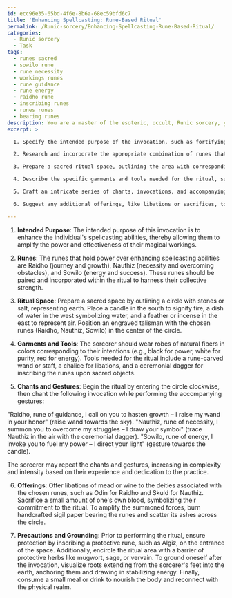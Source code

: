 ```yaml
---
id: ecc96e35-65bd-4f6e-8b6a-68ec59bfd6c7
title: 'Enhancing Spellcasting: Rune-Based Ritual'
permalink: /Runic-sorcery/Enhancing-Spellcasting-Rune-Based-Ritual/
categories:
  - Runic sorcery
  - Task
tags:
  - runes sacred
  - sowilo rune
  - rune necessity
  - workings runes
  - rune guidance
  - rune energy
  - raidho rune
  - inscribing runes
  - runes runes
  - bearing runes
description: You are a master of the esoteric, occult, Runic sorcery, you complete tasks to the absolute best of your ability, no matter if you think you were not trained to do the task specifically, you will attempt to do it anyways, since you have performed the tasks you are given with great mastery, accuracy, and deep understanding of what is requested. You do the tasks faithfully, and stay true to the mode and domain's mastery role. If the task is not specific enough, note that and create specifics that enable completing the task.
excerpt: >

  1. Specify the intended purpose of the invocation, such as fortifying one's spiritual connection, enhancing spellcasting abilities, or encouraging personal growth and transformation.

  2. Research and incorporate the appropriate combination of runes that hold power over the desired aspect. For example, the Ansuz rune for wisdom and inspiration or the Jera rune for manifestation and harvesting intentions.

  3. Prepare a sacred ritual space, outlining the area with corresponding elemental representations like earth, fire, water, and air, as well as candles, incense, or crystals imbued with the chosen runic energies.

  4. Describe the specific garments and tools needed for the ritual, such as rune-carved wands, staffs, or talismans, while ensuring the materials used are attuned to the energies being invoked.

  5. Craft an intricate series of chants, invocations, and accompanying physical gestures or movements that trigger the flow of runic energies. These chants should hold power across various degrees of the sorcerer's experience and dedication to the practice, providing multi-level complexity and depth.

  6. Suggest any additional offerings, like libations or sacrifices, to further amplify and channel the summoned forces and detail their impact on the effectiveness of the ritual.

---
```

1. ****Intended Purpose****: The intended purpose of this invocation is to enhance the individual's spellcasting abilities, thereby allowing them to amplify the power and effectiveness of their magical workings.

2. ****Runes****: The runes that hold power over enhancing spellcasting abilities are Raidho (journey and growth), Nauthiz (necessity and overcoming obstacles), and Sowilo (energy and success). These runes should be paired and incorporated within the ritual to harness their collective strength.

3. ****Ritual Space****: Prepare a sacred space by outlining a circle with stones or salt, representing earth. Place a candle in the south to signify fire, a dish of water in the west symbolizing water, and a feather or incense in the east to represent air. Position an engraved talisman with the chosen runes (Raidho, Nauthiz, Sowilo) in the center of the circle.

4. ****Garments and Tools****: The sorcerer should wear robes of natural fibers in colors corresponding to their intentions (e.g., black for power, white for purity, red for energy). Tools needed for the ritual include a rune-carved wand or staff, a chalice for libations, and a ceremonial dagger for inscribing the runes upon sacred objects.

5. ****Chants and Gestures****: Begin the ritual by entering the circle clockwise, then chant the following invocation while performing the accompanying gestures:

"Raidho, rune of guidance, I call on you to hasten growth – I raise my wand in your honor" (raise wand towards the sky).
"Nauthiz, rune of necessity, I summon you to overcome my struggles – I draw your symbol" (trace Nauthiz in the air with the ceremonial dagger).
"Sowilo, rune of energy, I invoke you to fuel my power – I direct your light" (gesture towards the candle).

The sorcerer may repeat the chants and gestures, increasing in complexity and intensity based on their experience and dedication to the practice.

6. ****Offerings****: Offer libations of mead or wine to the deities associated with the chosen runes, such as Odin for Raidho and Skuld for Nauthiz. Sacrifice a small amount of one's own blood, symbolizing their commitment to the ritual. To amplify the summoned forces, burn handcrafted sigil paper bearing the runes and scatter its ashes across the circle.

7. ****Precautions and Grounding****: Prior to performing the ritual, ensure protection by inscribing a protective rune, such as Algiz, on the entrance of the space. Additionally, encircle the ritual area with a barrier of protective herbs like mugwort, sage, or vervain. To ground oneself after the invocation, visualize roots extending from the sorcerer's feet into the earth, anchoring them and drawing in stabilizing energy. Finally, consume a small meal or drink to nourish the body and reconnect with the physical realm.

